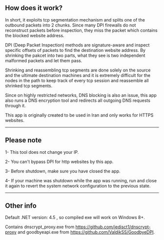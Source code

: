 How does it work?
-----------------

In short, it exploits tcp segmentation mechanism and splits one of the outbound packets into 2 chunks. Since many DPI firewalls do not reconstruct packets before inspection, they miss the packet which contains the blocked website address.

DPI (Deep Packet Inspection) methods are signature-aware and inspect specific offsets of packets to find the destination website address. By shrinking the pakcet into two parts, what they see is two independent malformed packets and let them pass.

Shrinking and reassembling tcp segments are done solely on the source and the ultimate destination machines and it is extremely difficult for the nodes in the path to keep track of every tcp session and reassemble all shrinked tcp segments.

Since on highly restricted networks, DNS blocking is also an issue, this app also runs a DNS encryption tool and redirects all outgoing DNS requests through it.

This app is originally created to be used in Iran and only works for HTTPS websites.

--------------------------------------------------

Please note
------------

1- This tool does not change your IP.

2- You can't bypass DPI for http websites by this app.

3- Before shutdown, make sure you have closed the app.

4- If your machine was shutdown while the app was running, run and close it again to revert the system network configuration to the previous state.


--------------------------------------------------

Other info
----------

Default .NET version: 4.5 , so compiled exe will work on Windows 8+.

Contains dnscrypt_proxy.exe from https://github.com/jedisct1/dnscrypt-proxy and goodbyeapi.exe from https://github.com/ValdikSS/GoodbyeDPI.


